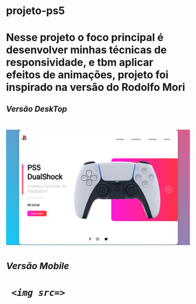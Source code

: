 # projeto-ps5

<h1>Nesse projeto o foco principal é desenvolver minhas técnicas de responsividade, e tbm aplicar efeitos de animações,
  projeto foi inspirado na versão do Rodolfo Mori<h2>
  

 <h2><i>Versão DeskTop<i><h2>
<img src="img/Design sem nome (2).png">
    
   <h3><i>Versão Mobile<i><h3>
     
     <img src=>
